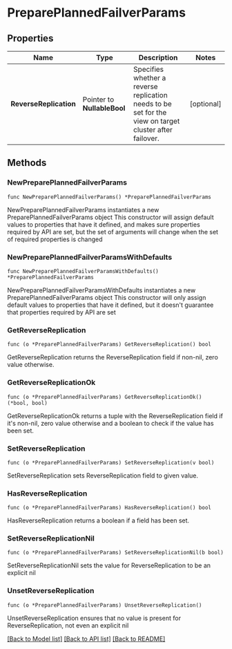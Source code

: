 # PreparePlannedFailverParams

## Properties

Name | Type | Description | Notes
------------ | ------------- | ------------- | -------------
**ReverseReplication** | Pointer to **NullableBool** | Specifies whether a reverse replication needs to be set for the view on target cluster after failover. | [optional] 

## Methods

### NewPreparePlannedFailverParams

`func NewPreparePlannedFailverParams() *PreparePlannedFailverParams`

NewPreparePlannedFailverParams instantiates a new PreparePlannedFailverParams object
This constructor will assign default values to properties that have it defined,
and makes sure properties required by API are set, but the set of arguments
will change when the set of required properties is changed

### NewPreparePlannedFailverParamsWithDefaults

`func NewPreparePlannedFailverParamsWithDefaults() *PreparePlannedFailverParams`

NewPreparePlannedFailverParamsWithDefaults instantiates a new PreparePlannedFailverParams object
This constructor will only assign default values to properties that have it defined,
but it doesn't guarantee that properties required by API are set

### GetReverseReplication

`func (o *PreparePlannedFailverParams) GetReverseReplication() bool`

GetReverseReplication returns the ReverseReplication field if non-nil, zero value otherwise.

### GetReverseReplicationOk

`func (o *PreparePlannedFailverParams) GetReverseReplicationOk() (*bool, bool)`

GetReverseReplicationOk returns a tuple with the ReverseReplication field if it's non-nil, zero value otherwise
and a boolean to check if the value has been set.

### SetReverseReplication

`func (o *PreparePlannedFailverParams) SetReverseReplication(v bool)`

SetReverseReplication sets ReverseReplication field to given value.

### HasReverseReplication

`func (o *PreparePlannedFailverParams) HasReverseReplication() bool`

HasReverseReplication returns a boolean if a field has been set.

### SetReverseReplicationNil

`func (o *PreparePlannedFailverParams) SetReverseReplicationNil(b bool)`

 SetReverseReplicationNil sets the value for ReverseReplication to be an explicit nil

### UnsetReverseReplication
`func (o *PreparePlannedFailverParams) UnsetReverseReplication()`

UnsetReverseReplication ensures that no value is present for ReverseReplication, not even an explicit nil

[[Back to Model list]](../README.md#documentation-for-models) [[Back to API list]](../README.md#documentation-for-api-endpoints) [[Back to README]](../README.md)


